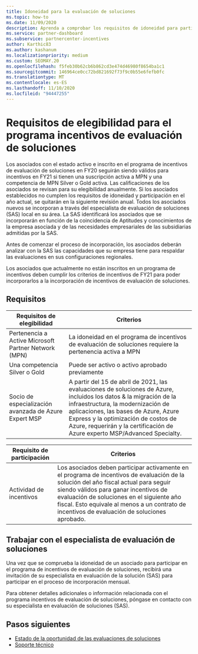 ```yaml
---
title: Idoneidad para la evaluación de soluciones
ms.topic: how-to
ms.date: 11/09/2020
description: Aprenda a comprobar los requisitos de idoneidad para participar en el programa incentivos de evaluación de soluciones.
ms.service: partner-dashboard
ms.subservice: partnercenter-incentives
author: Karthic83
ms.author: kashanum
ms.localizationpriority: medium
ms.custom: SEOMAY.20
ms.openlocfilehash: f5feb30b62cb6b862cd3e474d46980f8654ba1c1
ms.sourcegitcommit: 146964ce0cc72bd821692f73f9c0b55e6fefb0fc
ms.translationtype: MT
ms.contentlocale: es-ES
ms.lasthandoff: 11/10/2020
ms.locfileid: "94447255"
---
```

# <a name="eligibility-requirements-for-the-solution-assessment-incentives-program"></a>Requisitos de elegibilidad para el programa incentivos de evaluación de soluciones

Los asociados con el estado activo e inscrito en el programa de incentivos de evaluación de soluciones en FY20 seguirán siendo válidos para incentivos en FY21 si tienen una suscripción activa a MPN y una competencia de MPN Silver o Gold activa. Las calificaciones de los asociados se revisan para su elegibilidad anualmente. Si los asociados establecidos no cumplen los requisitos de idoneidad y participación en el año actual, se quitarán en la siguiente revisión anual. Todos los asociados nuevos se incorporan a través del especialista de evaluación de soluciones (SAS) local en su área. La SAS identificará los asociados que se incorporarán en función de la coincidencia de Aptitudes y conocimientos de la empresa asociada y de las necesidades empresariales de las subsidiarias admitidas por la SAS.

Antes de comenzar el proceso de incorporación, los asociados deberán analizar con la SAS las capacidades que su empresa tiene para respaldar las evaluaciones en sus configuraciones regionales.

Los asociados que actualmente no están inscritos en un programa de incentivos deben cumplir los criterios de incentivos de FY21 para poder incorporarlos a la incorporación de incentivos de evaluación de soluciones.

## <a name="requirements"></a>Requisitos

|**Requisitos de elegibilidad**|**Criterios**|
|-----------------------|------------------|
|Pertenencia a Active Microsoft Partner Network (MPN)|La idoneidad en el programa de incentivos de evaluación de soluciones requiere la pertenencia activa a MPN|
|Una competencia Silver o Gold|Puede ser activo o activo aprobado previamente|
|Socio de especialización avanzada de Azure Expert MSP|A partir del 15 de abril de 2021, las evaluaciones de soluciones de Azure, incluidos los datos & la migración de la infraestructura, la modernización de aplicaciones, las bases de Azure, Azure Express y la optimización de costos de Azure, requerirán y la certificación de Azure experto MSP/Advanced Specialty.|

|**Requisito de participación**|**Criterios**|
|-------------------------|-------------------------------------|
|Actividad de incentivos|Los asociados deben participar activamente en el programa de incentivos de evaluación de la solución del año fiscal actual para seguir siendo válidos para ganar incentivos de evaluación de soluciones en el siguiente año fiscal. Esto equivale al menos a un contrato de incentivos de evaluación de soluciones aprobado.|

## <a name="work-with-solution-assessment-specialist"></a>Trabajar con el especialista de evaluación de soluciones

Una vez que se comprueba la idoneidad de un asociado para participar en el programa de incentivos de evaluación de soluciones, recibirá una invitación de su especialista en evaluación de la solución (SAS) para participar en el proceso de incorporación mensual.

Para obtener detalles adicionales o información relacionada con el programa incentivos de evaluación de soluciones, póngase en contacto con su especialista en evaluación de soluciones (SAS).

## <a name="next-steps"></a>Pasos siguientes

- [Estado de la oportunidad de las evaluaciones de soluciones](chip-solution-assessment.md)
- [Soporte técnico](report-problems-with-partner-center.md)









